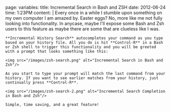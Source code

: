 page:
  variables:
    title: Incremental Search in Bash and ZSH
    date: 2012-06-24
    time: 1:23PM
  content: |
    Every once in a while I stumble upon something on my own computer I am amazed by. Easter eggs? No, more like me not fully looking into functionality. In anycase, maybe I'll expose some Bash and Zsh users to this feature as maybe there are some that are clueless like I was.

    **Incremental History Search** autocompletes your command as you type based on your history file. All you do is hit **Control-R** in a Bash or Zsh shell to trigger this functionality and you will be greeted with a prompt that looks something like this:

    <img src="/images/zsh-search.png" alt="Incremental Search in Bash and Zsh"/>

    As you start to type your prompt will match the last command from your history. If you want to see earlier matches from your history, just continually press **Control-R**.

    <img src="/images/zsh-search-2.png" alt="Incremental Search Completion in Bash and Zsh"/>

    Simple, time saving, and a great feature!
